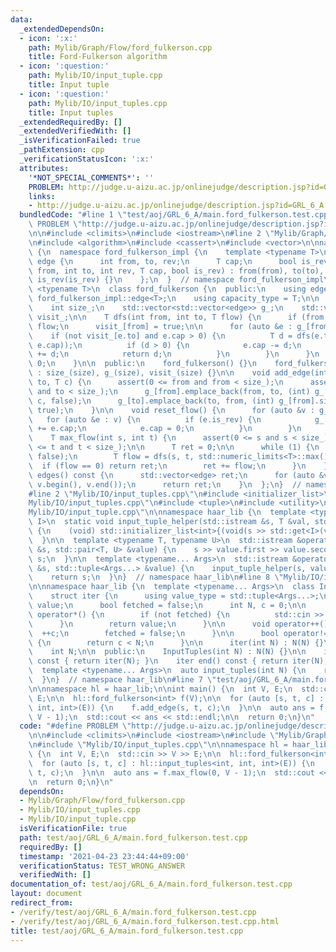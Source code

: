 ```yaml
---
data:
  _extendedDependsOn:
  - icon: ':x:'
    path: Mylib/Graph/Flow/ford_fulkerson.cpp
    title: Ford-Fulkerson algorithm
  - icon: ':question:'
    path: Mylib/IO/input_tuple.cpp
    title: Input tuple
  - icon: ':question:'
    path: Mylib/IO/input_tuples.cpp
    title: Input tuples
  _extendedRequiredBy: []
  _extendedVerifiedWith: []
  _isVerificationFailed: true
  _pathExtension: cpp
  _verificationStatusIcon: ':x:'
  attributes:
    '*NOT_SPECIAL_COMMENTS*': ''
    PROBLEM: http://judge.u-aizu.ac.jp/onlinejudge/description.jsp?id=GRL_6_A
    links:
    - http://judge.u-aizu.ac.jp/onlinejudge/description.jsp?id=GRL_6_A
  bundledCode: "#line 1 \"test/aoj/GRL_6_A/main.ford_fulkerson.test.cpp\"\n#define\
    \ PROBLEM \"http://judge.u-aizu.ac.jp/onlinejudge/description.jsp?id=GRL_6_A\"\
    \n\n#include <climits>\n#include <iostream>\n#line 2 \"Mylib/Graph/Flow/ford_fulkerson.cpp\"\
    \n#include <algorithm>\n#include <cassert>\n#include <vector>\n\nnamespace haar_lib\
    \ {\n  namespace ford_fulkerson_impl {\n    template <typename T>\n    struct\
    \ edge {\n      int from, to, rev;\n      T cap;\n      bool is_rev;\n      edge(int\
    \ from, int to, int rev, T cap, bool is_rev) : from(from), to(to), rev(rev), cap(cap),\
    \ is_rev(is_rev) {}\n    };\n  }  // namespace ford_fulkerson_impl\n\n  template\
    \ <typename T>\n  class ford_fulkerson {\n  public:\n    using edge          =\
    \ ford_fulkerson_impl::edge<T>;\n    using capacity_type = T;\n\n  private:\n\
    \    int size_;\n    std::vector<std::vector<edge>> g_;\n    std::vector<bool>\
    \ visit_;\n\n    T dfs(int from, int to, T flow) {\n      if (from == to) return\
    \ flow;\n      visit_[from] = true;\n\n      for (auto &e : g_[from]) {\n    \
    \    if (not visit_[e.to] and e.cap > 0) {\n          T d = dfs(e.to, to, std::min(flow,\
    \ e.cap));\n          if (d > 0) {\n            e.cap -= d;\n            g_[e.to][e.rev].cap\
    \ += d;\n            return d;\n          }\n        }\n      }\n      return\
    \ 0;\n    }\n\n  public:\n    ford_fulkerson() {}\n    ford_fulkerson(int size)\
    \ : size_(size), g_(size), visit_(size) {}\n\n    void add_edge(int from, int\
    \ to, T c) {\n      assert(0 <= from and from < size_);\n      assert(0 <= to\
    \ and to < size_);\n      g_[from].emplace_back(from, to, (int) g_[to].size(),\
    \ c, false);\n      g_[to].emplace_back(to, from, (int) g_[from].size() - 1, 0,\
    \ true);\n    }\n\n    void reset_flow() {\n      for (auto &v : g_) {\n     \
    \   for (auto &e : v) {\n          if (e.is_rev) {\n            g_[e.to][e.rev].cap\
    \ += e.cap;\n            e.cap = 0;\n          }\n        }\n      }\n    }\n\n\
    \    T max_flow(int s, int t) {\n      assert(0 <= s and s < size_);\n      assert(0\
    \ <= t and t < size_);\n\n      T ret = 0;\n\n      while (1) {\n        visit_.assign(size_,\
    \ false);\n        T flow = dfs(s, t, std::numeric_limits<T>::max());\n      \
    \  if (flow == 0) return ret;\n        ret += flow;\n      }\n    }\n\n    std::vector<edge>\
    \ edges() const {\n      std::vector<edge> ret;\n      for (auto &v : g_) ret.insert(ret.end(),\
    \ v.begin(), v.end());\n      return ret;\n    }\n  };\n}  // namespace haar_lib\n\
    #line 2 \"Mylib/IO/input_tuples.cpp\"\n#include <initializer_list>\n#line 4 \"\
    Mylib/IO/input_tuples.cpp\"\n#include <tuple>\n#include <utility>\n#line 6 \"\
    Mylib/IO/input_tuple.cpp\"\n\nnamespace haar_lib {\n  template <typename T, size_t...\
    \ I>\n  static void input_tuple_helper(std::istream &s, T &val, std::index_sequence<I...>)\
    \ {\n    (void) std::initializer_list<int>{(void(s >> std::get<I>(val)), 0)...};\n\
    \  }\n\n  template <typename T, typename U>\n  std::istream &operator>>(std::istream\
    \ &s, std::pair<T, U> &value) {\n    s >> value.first >> value.second;\n    return\
    \ s;\n  }\n\n  template <typename... Args>\n  std::istream &operator>>(std::istream\
    \ &s, std::tuple<Args...> &value) {\n    input_tuple_helper(s, value, std::make_index_sequence<sizeof...(Args)>());\n\
    \    return s;\n  }\n}  // namespace haar_lib\n#line 8 \"Mylib/IO/input_tuples.cpp\"\
    \n\nnamespace haar_lib {\n  template <typename... Args>\n  class InputTuples {\n\
    \    struct iter {\n      using value_type = std::tuple<Args...>;\n      value_type\
    \ value;\n      bool fetched = false;\n      int N, c = 0;\n\n      value_type\
    \ operator*() {\n        if (not fetched) {\n          std::cin >> value;\n  \
    \      }\n        return value;\n      }\n\n      void operator++() {\n      \
    \  ++c;\n        fetched = false;\n      }\n\n      bool operator!=(iter &) const\
    \ {\n        return c < N;\n      }\n\n      iter(int N) : N(N) {}\n    };\n\n\
    \    int N;\n\n  public:\n    InputTuples(int N) : N(N) {}\n\n    iter begin()\
    \ const { return iter(N); }\n    iter end() const { return iter(N); }\n  };\n\n\
    \  template <typename... Args>\n  auto input_tuples(int N) {\n    return InputTuples<Args...>(N);\n\
    \  }\n}  // namespace haar_lib\n#line 7 \"test/aoj/GRL_6_A/main.ford_fulkerson.test.cpp\"\
    \n\nnamespace hl = haar_lib;\n\nint main() {\n  int V, E;\n  std::cin >> V >>\
    \ E;\n\n  hl::ford_fulkerson<int> f(V);\n\n  for (auto [s, t, c] : hl::input_tuples<int,\
    \ int, int>(E)) {\n    f.add_edge(s, t, c);\n  }\n\n  auto ans = f.max_flow(0,\
    \ V - 1);\n  std::cout << ans << std::endl;\n\n  return 0;\n}\n"
  code: "#define PROBLEM \"http://judge.u-aizu.ac.jp/onlinejudge/description.jsp?id=GRL_6_A\"\
    \n\n#include <climits>\n#include <iostream>\n#include \"Mylib/Graph/Flow/ford_fulkerson.cpp\"\
    \n#include \"Mylib/IO/input_tuples.cpp\"\n\nnamespace hl = haar_lib;\n\nint main()\
    \ {\n  int V, E;\n  std::cin >> V >> E;\n\n  hl::ford_fulkerson<int> f(V);\n\n\
    \  for (auto [s, t, c] : hl::input_tuples<int, int, int>(E)) {\n    f.add_edge(s,\
    \ t, c);\n  }\n\n  auto ans = f.max_flow(0, V - 1);\n  std::cout << ans << std::endl;\n\
    \n  return 0;\n}\n"
  dependsOn:
  - Mylib/Graph/Flow/ford_fulkerson.cpp
  - Mylib/IO/input_tuples.cpp
  - Mylib/IO/input_tuple.cpp
  isVerificationFile: true
  path: test/aoj/GRL_6_A/main.ford_fulkerson.test.cpp
  requiredBy: []
  timestamp: '2021-04-23 23:44:44+09:00'
  verificationStatus: TEST_WRONG_ANSWER
  verifiedWith: []
documentation_of: test/aoj/GRL_6_A/main.ford_fulkerson.test.cpp
layout: document
redirect_from:
- /verify/test/aoj/GRL_6_A/main.ford_fulkerson.test.cpp
- /verify/test/aoj/GRL_6_A/main.ford_fulkerson.test.cpp.html
title: test/aoj/GRL_6_A/main.ford_fulkerson.test.cpp
---
```

